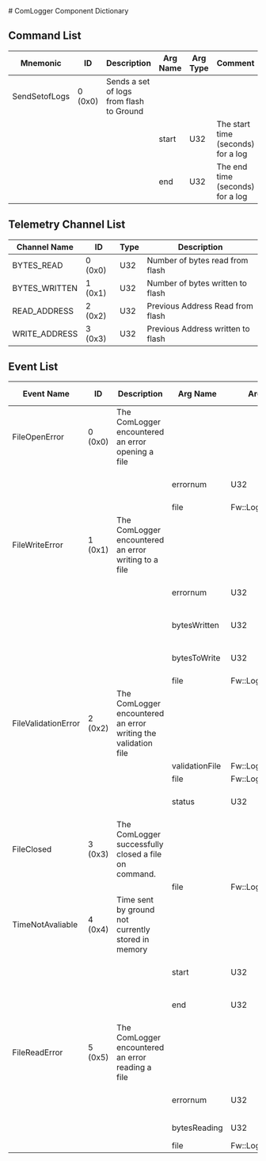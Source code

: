 <title>ComLogger Component Dictionary</title>
# ComLogger Component Dictionary


## Command List

|Mnemonic|ID|Description|Arg Name|Arg Type|Comment
|---|---|---|---|---|---|
|SendSetofLogs|0 (0x0)|Sends a set of logs from flash to Ground| | |
| | | |start|U32|The start time (seconds) for a log|
| | | |end|U32|The end time (seconds) for a log|

## Telemetry Channel List

|Channel Name|ID|Type|Description|
|---|---|---|---|
|BYTES_READ|0 (0x0)|U32|Number of bytes read from flash|
|BYTES_WRITTEN|1 (0x1)|U32|Number of bytes written to flash|
|READ_ADDRESS|2 (0x2)|U32|Previous Address Read from flash|
|WRITE_ADDRESS|3 (0x3)|U32|Previous Address written to flash|

## Event List

|Event Name|ID|Description|Arg Name|Arg Type|Arg Size|Description
|---|---|---|---|---|---|---|
|FileOpenError|0 (0x0)|The ComLogger encountered an error opening a file| | | | |
| | | |errornum|U32||The error number returned from open file|
| | | |file|Fw::LogStringArg&|240|The file|
|FileWriteError|1 (0x1)|The ComLogger encountered an error writing to a file| | | | |
| | | |errornum|U32||The error number returned from write file|
| | | |bytesWritten|U32||The number of bytes successfully written to file|
| | | |bytesToWrite|U32||The number of bytes attempted to write to file|
| | | |file|Fw::LogStringArg&|240|The file|
|FileValidationError|2 (0x2)|The ComLogger encountered an error writing the validation file| | | | |
| | | |validationFile|Fw::LogStringArg&|240|The validation file|
| | | |file|Fw::LogStringArg&|240|The file|
| | | |status|U32||The Os::Validate::Status return|
|FileClosed|3 (0x3)|The ComLogger successfully closed a file on command.| | | | |
| | | |file|Fw::LogStringArg&|240|The file|
|TimeNotAvaliable|4 (0x4)|Time sent by ground not currently stored in memory| | | | |
| | | |start|U32||The start time requested by ground|
| | | |end|U32||The end time requested by ground|
|FileReadError|5 (0x5)|The ComLogger encountered an error reading a file| | | | |
| | | |errornum|U32||The error number returned from write file|
| | | |bytesReading|U32||The number of bytes to read|
| | | |file|Fw::LogStringArg&|240|The file|
